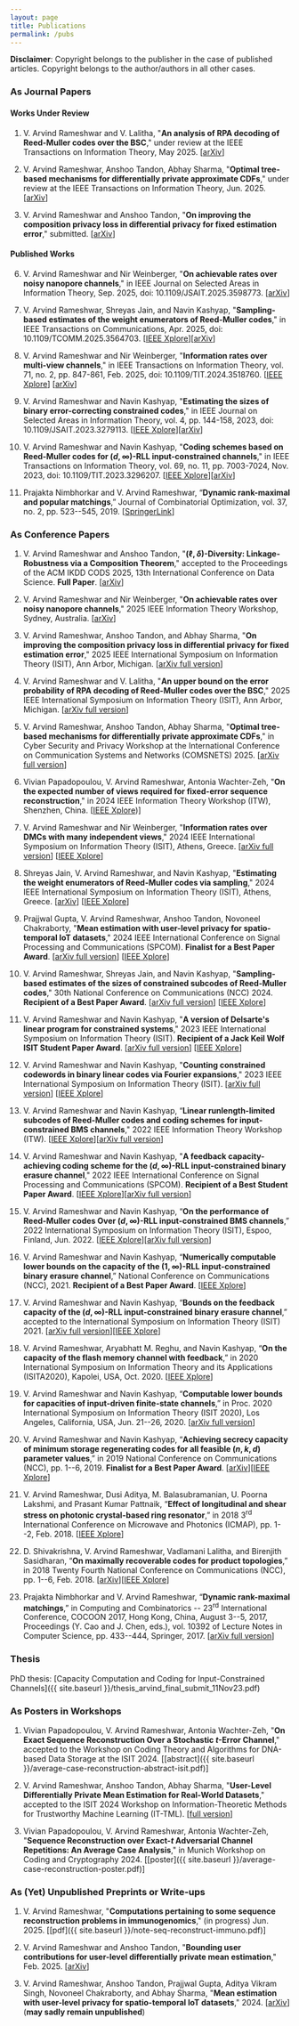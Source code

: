 ```yaml
---
layout: page
title: Publications
permalink: /pubs
---
```


**Disclaimer**: Copyright belongs to the publisher in the case of published articles. Copyright belongs to the author/authors in all other cases.

### As Journal Papers

#### Works Under Review

1. V. Arvind Rameshwar and V. Lalitha, "**An analysis of RPA decoding of Reed-Muller codes over the BSC**," under review at the IEEE Transactions on Information Theory, May 2025. [[arXiv](https://arxiv.org/abs/2412.08129)]

2. V. Arvind Rameshwar, Anshoo Tandon, Abhay Sharma, "**Optimal tree-based mechanisms for differentially private approximate CDFs**," under review at the IEEE Transactions on Information Theory, Jun. 2025. [[arXiv](https://arxiv.org/abs/2409.18573)]

3. V. Arvind Rameshwar and Anshoo Tandon, "**On improving the composition privacy loss in differential privacy for fixed estimation error**," submitted. [[arXiv](https://arxiv.org/abs/2405.06261)]

#### Published Works

6. V. Arvind Rameshwar and Nir Weinberger, "**On achievable rates over noisy nanopore channels**," in IEEE Journal on Selected Areas in Information Theory, Sep. 2025, doi: 10.1109/JSAIT.2025.3598773. [[arXiv](https://arxiv.org/abs/2501.02917)]

7. V. Arvind Rameshwar, Shreyas Jain, and Navin Kashyap, "**Sampling-based estimates of the weight enumerators of Reed-Muller codes**," in IEEE Transactions on Communications, Apr. 2025, doi: 10.1109/TCOMM.2025.3564703. [[IEEE Xplore](https://ieeexplore.ieee.org/document/10978048)][[arXiv](https://arxiv.org/abs/2403.05893)]

8. V. Arvind Rameshwar and Nir Weinberger, "**Information rates over multi-view channels**," in IEEE Transactions on Information Theory, vol. 71, no. 2, pp. 847-861, Feb. 2025, doi: 10.1109/TIT.2024.3518760. [[IEEE Xplore](https://ieeexplore.ieee.org/document/10804170)] [[arXiv](https://arxiv.org/abs/2405.07264)]

9. V. Arvind Rameshwar and Navin Kashyap, "**Estimating the sizes of binary error-correcting constrained codes**," in IEEE Journal on Selected Areas in Information Theory, vol. 4, pp. 144-158, 2023, doi: 10.1109/JSAIT.2023.3279113. [[IEEE Xplore](https://ieeexplore.ieee.org/document/10131968)][[arXiv](https://arxiv.org/abs/2301.05098)]

10. V. Arvind Rameshwar and Navin Kashyap, "**Coding schemes based on Reed-Muller codes for $(d,\infty)$-RLL input-constrained channels**," in IEEE Transactions on Information Theory, vol. 69, no. 11, pp. 7003-7024, Nov. 2023, doi: 10.1109/TIT.2023.3296207. [[IEEE Xplore](https://ieeexplore.ieee.org/document/10185128)][[arXiv](https://arxiv.org/abs/2211.05513)]

11. Prajakta Nimbhorkar and V. Arvind Rameshwar, “**Dynamic rank-maximal and popular matchings**,” Journal of Combinatorial Optimization, vol. 37, no. 2, pp. 523--545, 2019. [[SpringerLink](https://link.springer.com/article/10.1007/s10878-018-0348-9#:~:text=A%20matching%20M%20in%20G,and%20deleted%20at%20any%20point.)]
 

### As Conference Papers

1. V. Arvind Rameshwar and Anshoo Tandon, "**$(\ell,\delta)$-Diversity: Linkage-Robustness via a Composition Theorem**," accepted to the Proceedings of the ACM IKDD CODS 2025, 13th International Conference on Data Science. **Full Paper**. [[arXiv](https://arxiv.org/abs/2506.18405)]

2. V. Arvind Rameshwar and Nir Weinberger, "**On achievable rates over noisy nanopore channels**," 2025 IEEE Information Theory Workshop, Sydney, Australia. [[arXiv](https://arxiv.org/abs/2501.02917)]

3. V. Arvind Rameshwar, Anshoo Tandon, and Abhay Sharma, "**On improving the composition privacy loss in differential privacy for fixed estimation error**," 2025 IEEE International Symposium on Information Theory (ISIT), Ann Arbor, Michigan. [[arXiv full version](https://arxiv.org/abs/2405.06261)]

4. V. Arvind Rameshwar and V. Lalitha, "**An upper bound on the error probability of RPA decoding of Reed-Muller codes over the BSC**," 2025 IEEE International Symposium on Information Theory (ISIT), Ann Arbor, Michigan. [[arXiv full version](https://arxiv.org/abs/2412.08129)]

5. V. Arvind Rameshwar, Anshoo Tandon, Abhay Sharma, "**Optimal tree-based mechanisms for differentially private approximate CDFs**," in Cyber Security and Privacy Workshop at the International Conference on Communication Systems and Networks (COMSNETS) 2025. [[arXiv full version](https://arxiv.org/abs/2409.18573)]

6. Vivian Papadopoulou, V. Arvind Rameshwar, Antonia Wachter-Zeh, "**On the expected number of views required for fixed-error sequence reconstruction**," in 2024 IEEE Information Theory Workshop (ITW), Shenzhen, China. [[IEEE Xplore](https://ieeexplore.ieee.org/document/10806938))]

7. V. Arvind Rameshwar and Nir Weinberger, "**Information rates over DMCs with many independent views**,"  2024 IEEE International Symposium on Information Theory (ISIT), Athens, Greece. [[arXiv full version](https://arxiv.org/abs/2405.07264)] [[IEEE Xplore](https://ieeexplore.ieee.org/document/10619212)]

8. Shreyas Jain, V. Arvind Rameshwar, and Navin Kashyap, "**Estimating the weight enumerators of Reed-Muller codes via sampling**," 2024 IEEE International Symposium on Information Theory (ISIT), Athens, Greece. [[arXiv](https://arxiv.org/abs/2403.05893)] [[IEEE Xplore](https://ieeexplore.ieee.org/document/10619284)]

9. Prajjwal Gupta, V. Arvind Rameshwar, Anshoo Tandon, Novoneel Chakraborty, "**Mean estimation with user-level privacy for spatio-temporal IoT datasets**," 2024 IEEE International Conference on Signal Processing and Communications (SPCOM). **Finalist for a Best Paper Award**. [[arXiv full version](https://arxiv.org/abs/2401.15906)] [[IEEE Xplore](https://ieeexplore.ieee.org/document/10631607)]

10. V. Arvind Rameshwar, Shreyas Jain, and Navin Kashyap, "**Sampling-based estimates of the sizes of constrained subcodes of Reed-Muller codes**," 30th National Conference on Communications (NCC) 2024. **Recipient of a Best Paper Award**. [[arXiv full version](https://arxiv.org/abs/2309.08907)] [[IEEE Xplore](https://ieeexplore.ieee.org/document/10485899)]

11. V. Arvind Rameshwar and Navin Kashyap, "**A version of Delsarte's linear program for constrained systems**," 2023 IEEE International Symposium on Information Theory (ISIT).  **Recipient of a Jack Keil Wolf ISIT Student Paper Award**. [[arXiv full version](https://arxiv.org/abs/2301.05098)] [[IEEE Xplore](https://ieeexplore.ieee.org/document/10206570)]

12. V. Arvind Rameshwar and Navin Kashyap, "**Counting constrained codewords in binary linear codes via Fourier expansions**," 2023 IEEE International Symposium on Information Theory (ISIT). [[arXiv full version](https://arxiv.org/abs/2301.05098)] [[IEEE Xplore](https://ieeexplore.ieee.org/document/10206631)]

13. V. Arvind Rameshwar and Navin Kashyap, “**Linear runlength-limited subcodes of Reed-Muller codes and coding schemes for input-constrained BMS channels**," 2022 IEEE Information Theory Workshop (ITW). [[IEEE Xplore](https://ieeexplore.ieee.org/document/9965911)][[arXiv full version](https://arxiv.org/abs/2205.04153)]

14. V. Arvind Rameshwar and Navin Kashyap, "**A feedback capacity-achieving coding scheme for the $(d,\infty)$-RLL input-constrained binary erasure channel**," 2022 IEEE International Conference on Signal Processing and Communications (SPCOM). **Recipient of a Best Student Paper Award**. [[IEEE Xplore](https://ieeexplore.ieee.org/document/9840852)][[arXiv full version](https://arxiv.org/abs/2204.06780)]

15. V. Arvind Rameshwar and Navin Kashyap, “**On the performance of Reed-Muller codes Over $(d,\infty)$-RLL input-constrained BMS channels**,” 2022 International Symposium on Information Theory (ISIT), Espoo, Finland, Jun. 2022. [[IEEE Xplore](https://ieeexplore.ieee.org/document/9834876?signout=success)][[arXiv full version](https://arxiv.org/abs/2201.02035)]

16. V. Arvind Rameshwar and Navin Kashyap, “**Numerically computable lower bounds on the capacity of the $(1,\infty)$-RLL input-constrained binary erasure channel**,” National Conference on Communications (NCC), 2021. **Recipient of a Best Paper Award**. [[IEEE Xplore](https://ieeexplore.ieee.org/document/9530025)]

17. V. Arvind Rameshwar and Navin Kashyap, “**Bounds on the feedback capacity of the $(d,\infty)$-RLL input-constrained binary erasure channel**,” accepted to the International Symposium on Information Theory (ISIT) 2021. [[arXiv full version](https://arxiv.org/abs/2101.08638)][[IEEE Xplore](https://ieeexplore.ieee.org/document/9518138)]

18. V. Arvind Rameshwar, Aryabhatt M. Reghu, and Navin Kashyap, “**On the capacity of the flash memory channel with feedback**,” in 2020 International Symposium on Information Theory and its Applications (ISITA2020), Kapolei, USA, Oct. 2020. [[IEEE Xplore](https://ieeexplore.ieee.org/document/9366100)]

19. V. Arvind Rameshwar and Navin Kashyap, “**Computable lower bounds for capacities of input-driven finite-state channels**,” in Proc. 2020 International Symposium on Information Theory (ISIT 2020), Los Angeles, California, USA, Jun. 21--26, 2020. [[arXiv full version](https://arxiv.org/abs/2001.03423)]

20. V. Arvind Rameshwar and Navin Kashyap, “**Achieving secrecy capacity of minimum storage regenerating codes for all feasible $(n,k,d)$ parameter values**,” in 2019 National Conference on Communications (NCC), pp. 1--6, 2019. **Finalist for a Best Paper Award**. [[arXiv](https://arxiv.org/abs/1902.09865)][[IEEE Xplore](https://ieeexplore.ieee.org/document/8732243)]

21. V. Arvind Rameshwar, Dusi Aditya, M. Balasubramanian, U. Poorna Lakshmi, and Prasant Kumar Pattnaik, “**Effect of longitudinal and shear stress on photonic crystal-based ring resonator**,” in 2018 3<sup>rd</sup> International Conference on Microwave and Photonics (ICMAP), pp. 1--2, Feb. 2018. [[IEEE Xplore](https://ieeexplore.ieee.org/document/8354569)]

22. D. Shivakrishna, V. Arvind Rameshwar, Vadlamani Lalitha, and Birenjith Sasidharan, “**On maximally recoverable codes for product topologies**,” in 2018 Twenty Fourth National Conference on Communications (NCC), pp. 1--6, Feb. 2018. [[arXiv](https://arxiv.org/abs/1801.03379)][[IEEE Xplore](https://ieeexplore.ieee.org/document/8599965)]

23. Prajakta Nimbhorkar and V. Arvind Rameshwar, “**Dynamic rank-maximal matchings**,” in Computing and Combinatorics -- 23<sup>rd</sup> International Conference, COCOON 2017, Hong Kong, China, August 3--5, 2017, Proceedings (Y. Cao and J. Chen, eds.), vol. 10392 of Lecture Notes in Computer Science, pp. 433--444, Springer, 2017. [[arXiv full version](https://arxiv.org/abs/1704.00899)]

### Thesis

PhD thesis: [Capacity Computation and Coding for Input-Constrained Channels]({{ site.baseurl }}/thesis_arvind_final_submit_11Nov23.pdf)

### As Posters in Workshops

1. Vivian Papadopoulou, V. Arvind Rameshwar, Antonia Wachter-Zeh, "**On Exact Sequence Reconstruction Over a
Stochastic $t$-Error Channel**," accepted to the Workshop on Coding Theory and Algorithms for DNA-based Data Storage at the ISIT 2024. [[abstract]({{ site.baseurl }}/average-case-reconstruction-abstract-isit.pdf)]

2. V. Arvind Rameshwar, Anshoo Tandon, Abhay Sharma, "**User-Level Differentially Private Mean Estimation for Real-World Datasets**," accepted to the ISIT 2024 Workshop on Information-Theoretic Methods for Trustworthy Machine Learning (IT-TML). [[full version](https://arxiv.org/abs/2401.15906)]

3. Vivian Papadopoulou, V. Arvind Rameshwar, Antonia Wachter-Zeh, "**Sequence Reconstruction over Exact-$t$ Adversarial Channel Repetitions: An Average Case Analysis**," in Munich Workshop on Coding and Cryptography 2024. [[poster]({{ site.baseurl }}/average-case-reconstruction-poster.pdf)]


### As (Yet) Unpublished Preprints or Write-ups

1. V. Arvind Rameshwar, "**Computations pertaining to some sequence reconstruction problems in immunogenomics**," (in progress) Jun. 2025. [[pdf]({{ site.baseurl }}/note-seq-reconstruct-immuno.pdf)]

2. V. Arvind Rameshwar and Anshoo Tandon, "**Bounding user contributions for user-level differentially private mean estimation**," Feb. 2025. [[arXiv](https://arxiv.org/abs/2502.04749)]

3. V. Arvind Rameshwar, Anshoo Tandon, Prajjwal Gupta, Aditya Vikram Singh, Novoneel Chakraborty, and Abhay Sharma, "**Mean estimation with user-level privacy for spatio-temporal IoT datasets**," 2024. [[arXiv](https://arxiv.org/abs/2401.15906)] (**may sadly remain unpublished**)
